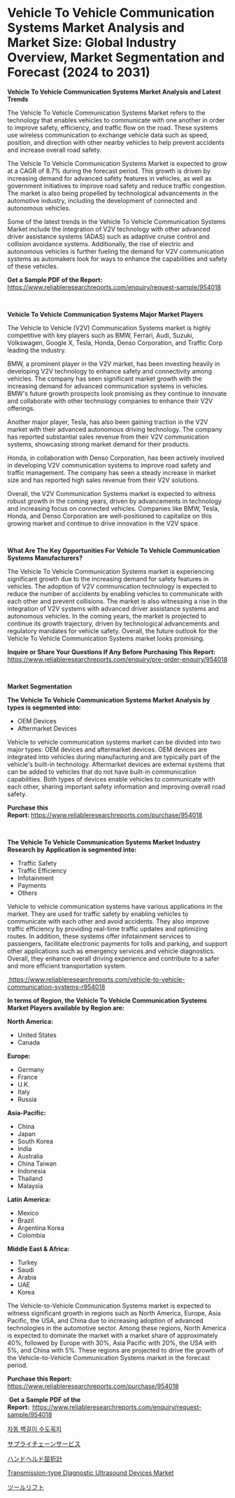 <p><h1>Vehicle To Vehicle Communication Systems Market Analysis and Market Size: Global Industry Overview, Market Segmentation and Forecast (2024 to 2031)</h1></p><p><strong>Vehicle To Vehicle Communication Systems Market Analysis and Latest Trends</strong></p>
<p><p>The Vehicle To Vehicle Communication Systems Market refers to the technology that enables vehicles to communicate with one another in order to improve safety, efficiency, and traffic flow on the road. These systems use wireless communication to exchange vehicle data such as speed, position, and direction with other nearby vehicles to help prevent accidents and increase overall road safety.</p><p>The Vehicle To Vehicle Communication Systems Market is expected to grow at a CAGR of 8.7% during the forecast period. This growth is driven by increasing demand for advanced safety features in vehicles, as well as government initiatives to improve road safety and reduce traffic congestion. The market is also being propelled by technological advancements in the automotive industry, including the development of connected and autonomous vehicles.</p><p>Some of the latest trends in the Vehicle To Vehicle Communication Systems Market include the integration of V2V technology with other advanced driver assistance systems (ADAS) such as adaptive cruise control and collision avoidance systems. Additionally, the rise of electric and autonomous vehicles is further fueling the demand for V2V communication systems as automakers look for ways to enhance the capabilities and safety of these vehicles.</p></p>
<p><strong>Get a Sample PDF of the Report:&nbsp;</strong> <a href="https://www.reliableresearchreports.com/enquiry/request-sample/954018">https://www.reliableresearchreports.com/enquiry/request-sample/954018</a></p>
<p>&nbsp;</p>
<p><strong>Vehicle To Vehicle Communication Systems Major Market Players</strong></p>
<p><p>The Vehicle to Vehicle (V2V) Communication Systems market is highly competitive with key players such as BMW, Ferrari, Audi, Suzuki, Volkswagen, Google X, Tesla, Honda, Denso Corporation, and Traffic Corp leading the industry. </p><p>BMW, a prominent player in the V2V market, has been investing heavily in developing V2V technology to enhance safety and connectivity among vehicles. The company has seen significant market growth with the increasing demand for advanced communication systems in vehicles. BMW's future growth prospects look promising as they continue to innovate and collaborate with other technology companies to enhance their V2V offerings.</p><p>Another major player, Tesla, has also been gaining traction in the V2V market with their advanced autonomous driving technology. The company has reported substantial sales revenue from their V2V communication systems, showcasing strong market demand for their products.</p><p>Honda, in collaboration with Denso Corporation, has been actively involved in developing V2V communication systems to improve road safety and traffic management. The company has seen a steady increase in market size and has reported high sales revenue from their V2V solutions.</p><p>Overall, the V2V Communication Systems market is expected to witness robust growth in the coming years, driven by advancements in technology and increasing focus on connected vehicles. Companies like BMW, Tesla, Honda, and Denso Corporation are well-positioned to capitalize on this growing market and continue to drive innovation in the V2V space.</p></p>
<p>&nbsp;</p>
<p><strong>What Are The Key Opportunities For Vehicle To Vehicle Communication Systems Manufacturers?</strong></p>
<p><p>The Vehicle To Vehicle Communication Systems market is experiencing significant growth due to the increasing demand for safety features in vehicles. The adoption of V2V communication technology is expected to reduce the number of accidents by enabling vehicles to communicate with each other and prevent collisions. The market is also witnessing a rise in the integration of V2V systems with advanced driver assistance systems and autonomous vehicles. In the coming years, the market is projected to continue its growth trajectory, driven by technological advancements and regulatory mandates for vehicle safety. Overall, the future outlook for the Vehicle To Vehicle Communication Systems market looks promising.</p></p>
<p><strong>Inquire or Share Your Questions If Any Before Purchasing This Report:</strong> <a href="https://www.reliableresearchreports.com/enquiry/pre-order-enquiry/954018">https://www.reliableresearchreports.com/enquiry/pre-order-enquiry/954018</a></p>
<p>&nbsp;</p>
<p><strong>Market Segmentation</strong></p>
<p><strong>The Vehicle To Vehicle Communication Systems Market Analysis by types is segmented into:</strong></p>
<p><ul><li>OEM Devices</li><li>Aftermarket Devices</li></ul></p>
<p><p>Vehicle to vehicle communication systems market can be divided into two major types: OEM devices and aftermarket devices. OEM devices are integrated into vehicles during manufacturing and are typically part of the vehicle's built-in technology. Aftermarket devices are external systems that can be added to vehicles that do not have built-in communication capabilities. Both types of devices enable vehicles to communicate with each other, sharing important safety information and improving overall road safety.</p></p>
<p><strong>Purchase this Report:&nbsp;</strong><a href="https://www.reliableresearchreports.com/purchase/954018">https://www.reliableresearchreports.com/purchase/954018</a></p>
<p>&nbsp;</p>
<p><strong>The Vehicle To Vehicle Communication Systems Market Industry Research by Application is segmented into:</strong></p>
<p><ul><li>Traffic Safety</li><li>Traffic Efficiency</li><li>Infotainment</li><li>Payments</li><li>Others</li></ul></p>
<p><p>Vehicle to vehicle communication systems have various applications in the market. They are used for traffic safety by enabling vehicles to communicate with each other and avoid accidents. They also improve traffic efficiency by providing real-time traffic updates and optimizing routes. In addition, these systems offer infotainment services to passengers, facilitate electronic payments for tolls and parking, and support other applications such as emergency services and vehicle diagnostics. Overall, they enhance overall driving experience and contribute to a safer and more efficient transportation system.</p></p>
<p><a href="https://www.reliableresearchreports.com/vehicle-to-vehicle-communication-systems-r954018">&nbsp;https://www.reliableresearchreports.com/vehicle-to-vehicle-communication-systems-r954018</a></p>
<p><strong>In terms of Region, the Vehicle To Vehicle Communication Systems Market Players available by Region are:</strong></p>
<p>
    <p> <strong> North America: </strong>
        <ul>
            <li>United States</li>
            <li>Canada</li>
        </ul>
        </p> 
    <p> <strong> Europe: </strong>
        <ul>
            <li>Germany</li>
            <li>France</li>
            <li>U.K.</li>
            <li>Italy</li>
            <li>Russia</li>
        </ul>
        </p> 
    <p> <strong> Asia-Pacific: </strong>
        <ul>
            <li>China</li>
            <li>Japan</li>
            <li>South Korea</li>
            <li>India</li>
            <li>Australia</li>
            <li>China Taiwan</li>
            <li>Indonesia</li>
            <li>Thailand</li>
            <li>Malaysia</li>
        </ul>
        </p> 
    <p> <strong> Latin America: </strong>
        <ul>
            <li>Mexico</li>
            <li>Brazil</li>
            <li>Argentina Korea</li>
            <li>Colombia</li>
        </ul>
        </p> 
    <p> <strong> Middle East & Africa: </strong>
        <ul>
            <li>Turkey</li>
            <li>Saudi</li>
            <li>Arabia</li>
            <li>UAE</li>
            <li>Korea</li>
        </ul>
    </p>
    </p>
<p><p>The Vehicle-to-Vehicle Communication Systems market is expected to witness significant growth in regions such as North America, Europe, Asia Pacific, the USA, and China due to increasing adoption of advanced technologies in the automotive sector. Among these regions, North America is expected to dominate the market with a market share of approximately 40%, followed by Europe with 30%, Asia Pacific with 20%, the USA with 5%, and China with 5%. These regions are projected to drive the growth of the Vehicle-to-Vehicle Communication Systems market in the forecast period.</p></p>
<p><strong>Purchase this Report: </strong><a href="https://www.reliableresearchreports.com/purchase/954018">https://www.reliableresearchreports.com/purchase/954018</a></p>
<p>&nbsp;<strong>Get a Sample PDF of the Report:&nbsp;&nbsp;</strong><a href="https://www.reliableresearchreports.com/enquiry/request-sample/954018">https://www.reliableresearchreports.com/enquiry/request-sample/954018</a></p>
<p><strong></strong></p>
<p><p><a href="https://medium.com/@achimcoteanu1/%EC%9E%90%EB%8F%99-%EB%B2%BD%EA%B1%B8%EC%9D%B4-%EC%88%98%EC%A0%84-%ED%81%AC%EA%B8%B0%EB%8A%94-%EA%B8%80%EB%A1%9C%EB%B2%8C-%EC%82%B0%EC%97%85%EC%97%90%EC%84%9C-%EC%B5%9C%EA%B3%A0%EC%9D%98-%EB%A7%88%EC%BC%80%ED%8C%85-%EC%B1%84%EB%84%90%EC%9D%84-%EB%82%98%ED%83%80%EB%82%B8%EB%8B%A4-4414a8d637db">자동 벽걸이 수도꼭지</a></p><p><a href="https://github.com/alyle7648/Market-Research-Report-List-1/blob/main/721939055339.md">サプライチェーンサービス</a></p><p><a href="https://medium.com/@chloekessler01/%E3%83%8F%E3%83%B3%E3%83%89%E3%83%98%E3%83%AB%E3%83%89%E5%B1%88%E6%8A%98%E8%A8%88%E5%B8%82%E5%A0%B4-%E6%88%90%E5%8A%9F%E3%81%99%E3%82%8B%E3%83%93%E3%82%B8%E3%83%8D%E3%82%B9%E6%88%A6%E7%95%A5%E3%81%AE%E9%8D%B52031%E5%B9%B4%E3%81%BE%E3%81%A7%E3%81%AE%E4%BA%88%E6%B8%AC-206d951b3f8e">ハンドヘルド屈折計</a></p><p><a href="https://www.linkedin.com/pulse/transmission-type-diagnostic-ultrasound-devices-market-insight-s8yee">Transmission-type Diagnostic Ultrasound Devices Market</a></p><p><a href="https://github.com/leigh4852023/Market-Research-Report-List-1/blob/main/613231155340.md">ツールリフト</a></p></p>